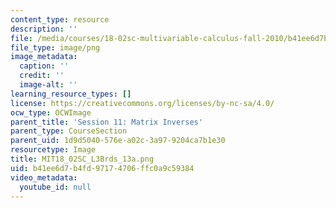 ```yaml
---
content_type: resource
description: ''
file: /media/courses/18-02sc-multivariable-calculus-fall-2010/b41ee6d7b4fd97174706ffc0a9c59384_MIT18_02SC_L3Brds_13a.png
file_type: image/png
image_metadata:
  caption: ''
  credit: ''
  image-alt: ''
learning_resource_types: []
license: https://creativecommons.org/licenses/by-nc-sa/4.0/
ocw_type: OCWImage
parent_title: 'Session 11: Matrix Inverses'
parent_type: CourseSection
parent_uid: 1d9d5040-576e-a02c-3a97-9204ca7b1e30
resourcetype: Image
title: MIT18_02SC_L3Brds_13a.png
uid: b41ee6d7-b4fd-9717-4706-ffc0a9c59384
video_metadata:
  youtube_id: null
---
```

